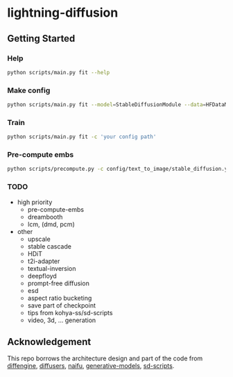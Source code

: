# lightning-diffusion

## Getting Started
### Help
```sh
python scripts/main.py fit --help
```
### Make config
```sh
python scripts/main.py fit --model=StableDiffusionModule --data=HFDataModule --print_config
```
### Train
```sh
python scripts/main.py fit -c 'your config path'
```
### Pre-compute embs
```sh
python scripts/precompute.py -c config/text_to_image/stable_diffusion.yaml --wds_save_dir=/home/n_ohta/data_cache --repeat=10
```

### TODO
* high priority
    * pre-compute-embs
    * dreambooth
    * lcm, (dmd, pcm)
* other
    * upscale
    * stable cascade
    * HDiT
    * t2i-adapter
    * textual-inversion
    * deepfloyd
    * prompt-free diffusion
    * esd
    * aspect ratio bucketing
    * save part of checkpoint
    * tips from kohya-ss/sd-scripts
    * video, 3d, ... generation

## Acknowledgement
This repo borrows the architecture design and part of the code from [diffengine](https://github.com/okotaku/diffengine), [diffusers](https://github.com/huggingface/diffusers), [naifu](https://github.com/Mikubill/naifu), [generative-models](https://github.com/Stability-AI/generative-models), [sd-scripts](https://github.com/kohya-ss/sd-scripts).

